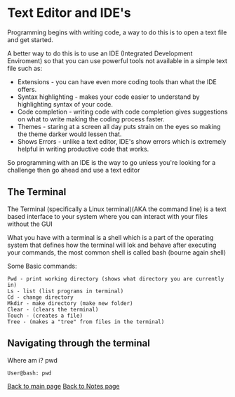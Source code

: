 # Text Editor and IDE's
Programming begins with writing code, a way to do this is to open a text file and get started.

A better way to do this is to use an IDE (Integrated Development Enviroment) so that you can use powerful tools not available in a simple text file such as:
- Extensions - you can have even more coding tools than what the IDE offers.
- Syntax highlighting - makes your code easier to understand by highlighting syntax of your code.
- Code completion - writing code with code completion gives suggestions on what to write making the coding process faster.
- Themes - staring at a screen all day puts strain on the eyes so making the theme darker would lessen that.
- Shows Errors - unlike a text editor, IDE's show errors which is extremely helpful in writing productive code that works.

So programming with an IDE is the way to go unless you're looking for a challenge then go ahead and use a text editor

## The Terminal

The Terminal (specifically a Linux terminal)(AKA the command line) is a text based interface to your system where you can interact with your files without the GUI

What you have with a terminal is a shell which is a part of the operating system that defines how the terminal will lok and behave after executing your commands, the most common shell is called bash (bourne again shell)

Some Basic commands:
```
Pwd - print working directory (shows what directory you are currently in)
Ls - list (list programs in terminal)
Cd - change directory 
Mkdir - make directory (make new folder)
Clear - (clears the terminal)
Touch - (creates a file)
Tree - (makes a "tree" from files in the terminal)

```

## Navigating through the terminal
Where am i? pwd
```
User@bash: pwd
```








[Back to main page](https://vadengrey.github.io/reading-notes/)
[Back to Notes page](https://vadengrey.github.io/reading-notes/Notesource)
